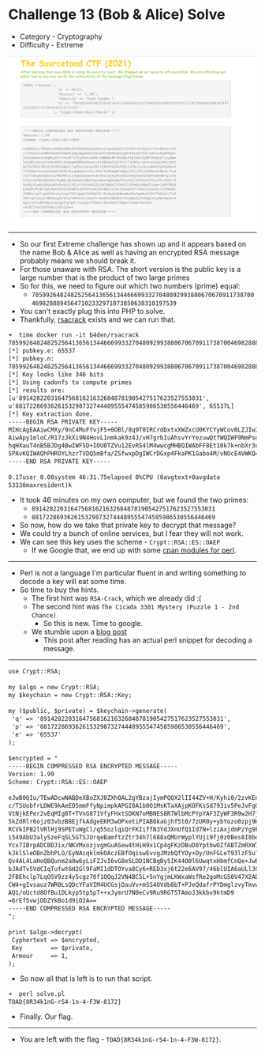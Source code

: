 # Challenge 13 (Bob & Alice) Solve

* Category - Cryptography
* Difficulty - Extreme

![](challenge-13.png)

---

 * So our first Extreme challenge has shown up and it appears based on the name Bob & Alice as well as having an encrypted RSA message probably means we should break it.
 * For those unaware with RSA. The short version is the public key is a large number that is the product of two large primes
 * So for this, we need to figure out which two numbers (prime) equal:
   * `78599264824825256413656134466699332704809299388067067091173870046982888945647102332971073850638310197539`
 * You can't exactly plug this into PHP to solve.
 * Thankfully, [rsacrack](https://github.com/b4den/rsacrack) exists and we can run that.

```
➜  time docker run -it b4den/rsacrack 78599264824825256413656134466699332704809299388067067091173870046982888945647102332971073850638310197539
[*] pubkey.e: 65537
[*] pubkey.n: 78599264824825256413656134466699332704809299388067067091173870046982888945647102332971073850638310197539
[*] Key looks like 346 bits
[*] Using cadonfs to compute primes
[*] results are: [u'8914282203164756816216326848781905427517623527553031', u'8817228693626153298732744489555474585986530556446469', 65537L]
[*] Key extraction done.
-----BEGIN RSA PRIVATE KEY-----
MIHcAgEAAiwCMXy/9nC4MuFYvjF5+0OBl/8q9T0IRCrdDxtxXWZxcU0KYCYyWCovBLZJIwIDAQAB
AiwApy1mloC/R17zJkXi9N4HovL1nmkak9z4J/vH7grbIuAhsvYrYezuwQtfWQIWF9NmPsd/kQ8d
hqHXauT4nB5BJDg4BwIWF5D+IOU0TZVu12EvRS4lM4wwcgMHBQIWAbFF8Et10k7k+nbXr3cw56o+
5PAvKQIWAQhPHROYLhzrTVDQ5mBfa/ZSfwxpDgIWCrDGxp4FkaPK1Gabo4M/vNOcE4VWKQ==
-----END RSA PRIVATE KEY-----

0.17user 0.08system 46:31.75elapsed 0%CPU (0avgtext+0avgdata 53336maxresident)k
```

 * It took 46 minutes on my own computer, but we found the two primes:
   * `8914282203164756816216326848781905427517623527553031`
   * `8817228693626153298732744489555474585986530556446469`
 * So now, how do we take that private key to decrypt that message?
 * We could try a bunch of online services, but I fear they will not work.
 * We can see this key uses the scheme - `Crypt::RSA::ES::OAEP`
   * If we Google that, we end up with some [cpan modules for perl](https://metacpan.org/pod/Crypt::RSA::ES::OAEP).
---
 * Perl is not a language I'm particular fluent in and writing something to decode a key will eat some time.
 * So time to buy the hints.
   * The first hint was `RSA-Crack`, which we already did :(
   * The second hint was `The Cicada 3301 Mystery (Puzzle 1 - 2nd Chance)`
     * So this is new. Time to google.
   * We stumble upon a [blog post](https://connortumbleson.com/2021/04/12/the-cicada-3301-mystery-puzzle-1-extra/)
     * This post after reading has an actual perl snippet for decoding a message.
---
```
use Crypt::RSA;

my $algo = new Crypt::RSA;
my $keychain = new Crypt::RSA::Key;

my ($public, $private) = $keychain->generate(
 'q' => '8914282203164756816216326848781905427517623527553031',
 'p' => '8817228693626153298732744489555474585986530556446469',
 'e' => '65537'
);

$encrypted = "
-----BEGIN COMPRESSED RSA ENCRYPTED MESSAGE-----
Version: 1.99
Scheme: Crypt::RSA::ES::OAEP

eJwB0QIu/TEwADcwNABDeXBoZXJ0ZXh0AL2gYBzajIymPQQX2lII44ZV+H/Kyhi0/2zvKEnErIH4
c/TSUobfrLDWE9kAeEO5mmFfyNpimpkAPGI0A1b0O1MsKTaXAjpKOFKsSd793iv5PeJvFgGFKgAo
VtNjkEPer2vEqMIg0T+TVnG871VfyFHxtSDKN7oMBNES8R7WlbMcPYpYAF3ZyWF3R9w2H7jugdmm
5kZdRlr6ojz03vbzB8EjfkAdgeEKM3wOPxetiPIAB0kaGjhf5t0/7zUR0y+ybYozo0zpj9HC1HGT
RCVkIPB2lVRlHj9SPETuWgCl/q55ozlqiQrFKIiffN3YdJXnUfQ1Id7N+lziAxjdmPzYg9kZ8ea5
i549AbU3alySzeFqSL5GTSJUrqeBamftzZtr34h7l688xQMUrWyplYUji9fj0z0Bes8I8bdv+5sd
Ycx7IBrpADCBDJix/NKVMxozjvgmGuASew4tHiH9x1Cp4gFKzDBuD8YptbwOZfABTZmRXW7g+s5m
kJklSleOBnZbhPLO/EyNAiqklmkOAczEBfOqiswEvvgJMzbQfYOy+Dy/UnFGLeT93lzF5uTZFl+6
Qv4AL4LaHoQBQunm2a0w6yLiFZJvI6vG8e5LDD1NCBgBy5IK44O0l6UwqtxHbmfCnQe+JwB55W6A
bJAdTv5VdCIqTufwt6H2Gl9FaMI1dDTOYva8Cy6+RED3xj6t22e6AV97/46blUIA6aULl3CPNeRi
2FBEhclp7LqOSV9zz4y5cgz70f1QQqJ2VN4BC5L+5nYgjmLKWxaWsfRe2goMcGS0V47X2AD+I7w8
CW4+gIvsauz7WR0LsQDcYFaVIM4UCGsjDauVv+mSS4OVdb8bT+PJeQdafrPYDmglzvyTmvwgzm+m
AQ1/oUctd8OfBu1DLkyp5tp5pT++xJymrU7N0eCv9Ru9RGT5TAmoJ3kkbv9ktmD9
=6rEf5vwjDDZYkBo1d9iO2A==
-----END COMPRESSED RSA ENCRYPTED MESSAGE-----
";

print $algo->decrypt(
 Cyphertext => $encrypted,
 Key        => $private,
 Armour     => 1,
);
```
 * So now all that is left is to run that script.

```
➜  perl solve.pl 
TOAD{8R34k1nG-rS4-1n-4-F3W-8172}
```

 * Finally. Our flag.
---
* You are left with the flag - `TOAD{8R34k1nG-rS4-1n-4-F3W-8172}`.